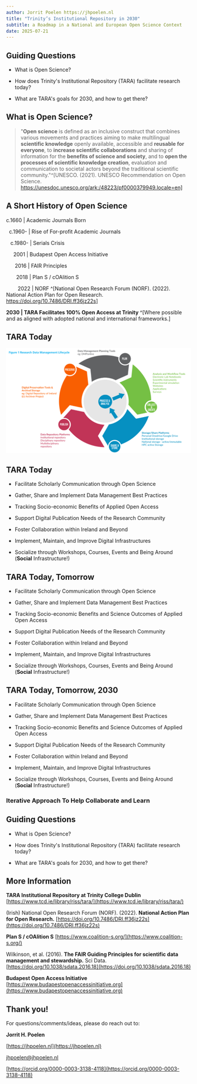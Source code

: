 ```yaml
---
author: Jorrit Poelen https://jhpoelen.nl
title: "Trinity’s Institutional Repository in 2030"
subtitle: a Roadmap in a National and European Open Science Context
date: 2025-07-21
---
```


## Guiding Questions

 * What is Open Science?
 
 * How does Trinity's Institutional Repository (TARA) facilitate research today?
 
 * What are TARA's goals for 2030, and how to get there? 
 
## What is Open Science?

> "**Open science** is defined as an inclusive construct that combines various movements and practices aiming to make multilingual **scientific knowledge** openly available, accessible and **reusable for everyone**, to **increase scientific collaborations** and sharing of information for the **benefits of science and society**, and to **open the processes of scientific knowledge creation**, evaluation and communication to societal actors beyond the traditional scientific community."^[UNESCO. (2021). UNESCO Recommendation on Open Science. https://unesdoc.unesco.org/ark:/48223/pf0000379949.locale=en]

## A Short History of Open Science

c.1660 | Academic Journals Born

$~$ c.1960- | Rise of For-profit Academic Journals

$~~$ c.1980- | Serials Crisis

$~~~~$ 2001 | Budapest Open Access Initiative

$~~~~~$ 2016 | FAIR Principles

$~~~~~~$ 2018 | Plan S / cOAlition S

$~~~~~~~$ 2022 | NORF ^[National Open Research Forum (NORF). (2022). National Action Plan for Open Research. https://doi.org/10.7486/DRI.ff36jz22s]

**2030 | TARA Facilitates 100% Open Access at Trinity** ^[Where possible and as aligned with adopted national and international frameworks.]

## TARA Today

![Data Management Lifecycle from Fig 1 in NORF (2022)](img/data-cycle-fig1-10_7486_DRI_ff36jz22s.png)

## TARA Today

 - Facilitate Scholarly Communication through Open Science
 
 - Gather, Share and Implement Data Management Best Practices 
 
 - Tracking Socio-economic Benefits of Applied Open Access 

 - Support Digital Publication Needs of the Research Community
 
 - Foster Collaboration within Ireland and Beyond 

 - Implement, Maintain, and Improve Digital Infrastructures
 
 - Socialize through Workshops, Courses, Events and Being Around (**Social** Infrastructure!)

## TARA Today, Tomorrow

 - Facilitate Scholarly Communication through Open Science
 
 - Gather, Share and Implement Data Management Best Practices 
 
 - Tracking Socio-economic Benefits and Science Outcomes of Applied Open Access 

 - Support Digital Publication Needs of the Research Community
 
 - Foster Collaboration within Ireland and Beyond 

 - Implement, Maintain, and Improve Digital Infrastructures
 
 - Socialize through Workshops, Courses, Events and Being Around (**Social** Infrastructure!)

## TARA Today, Tomorrow, 2030

 - Facilitate Scholarly Communication through Open Science
 
 - Gather, Share and Implement Data Management Best Practices 
 
 - Tracking Socio-economic Benefits and Science Outcomes of Applied Open Access 

 - Support Digital Publication Needs of the Research Community
 
 - Foster Collaboration within Ireland and Beyond 

 - Implement, Maintain, and Improve Digital Infrastructures
 
 - Socialize through Workshops, Courses, Events and Being Around (**Social** Infrastructure!)


### **Iterative Approach To Help Collaborate and Learn**

## Guiding Questions

 * What is Open Science?
 
 * How does Trinity's Institutional Repository (TARA) facilitate research today?
 
 * What are TARA's goals for 2030, and how to get there? 

## More Information

**TARA Institutional Repository at Trinity College Dublin** [https://www.tcd.ie/library/riss/tara/](https://www.tcd.ie/library/riss/tara/) 

(Irish) National Open Research Forum (NORF). (2022). **National Action Plan for Open Research.** [https://doi.org/10.7486/DRI.ff36jz22s](https://doi.org/10.7486/DRI.ff36jz22s)

**Plan S / cOAlition S** [https://www.coalition-s.org/](https://www.coalition-s.org/)

Wilkinson, et al. (2016). **The FAIR Guiding Principles for scientific data management and stewardship.** Sci Data. [https://doi.org/10.1038/sdata.2016.18](https://doi.org/10.1038/sdata.2016.18)

**Budapest Open Access Initiative** [https://www.budapestopenaccessinitiative.org](https://www.budapestopenaccessinitiative.org)

## Thank you!

For questions/comments/ideas, please do reach out to:

**Jorrit H. Poelen**

[https://jhpoelen.nl](https://jhpoelen.nl) 

[jhpoelen@jhpoelen.nl](mailto:jhpoelen@jhpoelen.nl)

[https://orcid.org/0000-0003-3138-4118](https://orcid.org/0000-0003-3138-4118)

